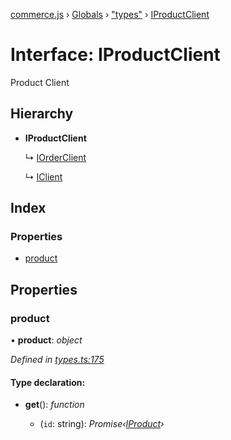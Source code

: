 [commerce.js](../README.md) › [Globals](../globals.md) › ["types"](../modules/_types_.md) › [IProductClient](_types_.iproductclient.md)

# Interface: IProductClient

Product Client

## Hierarchy

* **IProductClient**

  ↳ [IOrderClient](_types_.iorderclient.md)

  ↳ [IClient](_types_.iclient.md)

## Index

### Properties

* [product](_types_.iproductclient.md#product)

## Properties

###  product

• **product**: *object*

*Defined in [types.ts:175](https://github.com/shopjs/commerce.js/blob/92c4cb8/src/types.ts#L175)*

#### Type declaration:

* **get**(): *function*

  * (`id`: string): *Promise‹[IProduct](_types_.iproduct.md)›*
